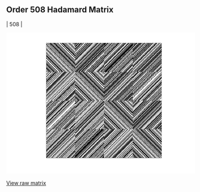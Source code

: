 ## Order 508 Hadamard Matrix

| 508 |

<img src="508.png" class="img-responsive" alt=""> 

[View raw matrix](order508.txt)
